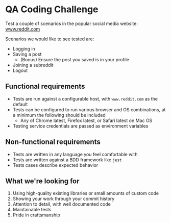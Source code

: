 # QA Coding Challenge

Test a couple of scenarios in the popular social media website: www.reddit.com

Scenarios we would like to see tested are:
* Logging in
* Saving a post
  * (Bonus) Ensure the post you saved is in your profile
* Joining a subreddit
* Logout

## Functional requirements

* Tests are run against a configurable host, with `www.reddit.com` as the default
* Tests can be configured to run various browser and OS combinations, at a minimum the following should be included
  * Any of Chrome latest, Firefox latest, or Safari latest on Mac OS
* Testing service credentials are passed as environment variables

## Non-functional requirements

* Tests are written in any language you feel comfortable with
* Tests are written against a BDD framework like `jest`
* Tests cases describe expected behavior

## What we're looking for

1. Using high-quality existing libraries or small amounts of custom code
1. Showing your work through your commit history
1. Attention to detail, with well documented code
1. Maintainable tests
1. Pride in craftsmanship
